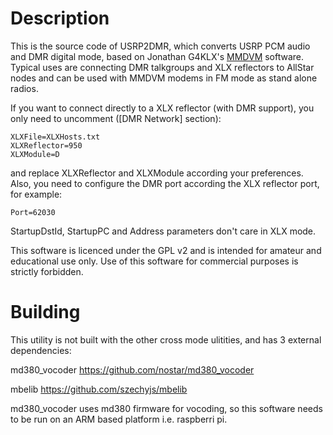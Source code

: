 # Description

This is the source code of USRP2DMR, which converts USRP PCM audio and DMR digital mode, based on Jonathan G4KLX's [MMDVM](https://github.com/g4klx) software. Typical uses are connecting DMR talkgroups and XLX reflectors to AllStar nodes and can be used with MMDVM modems in FM mode as stand alone radios.

If you want to connect directly to a XLX reflector (with DMR support), you only need to uncomment ([DMR Network] section):

    XLXFile=XLXHosts.txt
    XLXReflector=950
    XLXModule=D

and replace XLXReflector and XLXModule according your preferences. Also, you need to configure the DMR port according the XLX reflector port, for example:

    Port=62030

StartupDstId, StartupPC and Address parameters don't care in XLX mode.

This software is licenced under the GPL v2 and is intended for amateur and educational use only. Use of this software for commercial purposes is strictly forbidden.

# Building
This utility is not built with the other cross mode ulitities, and has 3 external dependencies:

md380_vocoder https://github.com/nostar/md380_vocoder

mbelib https://github.com/szechyjs/mbelib

md380_vocoder uses md380 firmware for vocoding, so this software needs to be run on an ARM based platform i.e. raspberri pi.

